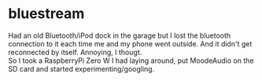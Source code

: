 # bluestream
Had an old Bluetooth/iPod dock in the garage but I lost the bluetooth connection to it each time me and my phone went outside. And it didn't get reconnected by itself. Annoying, I thougt.  
So I took a RaspberryPi Zero W I had laying around, put MoodeAudio on the SD card and started experimenting/googling.
